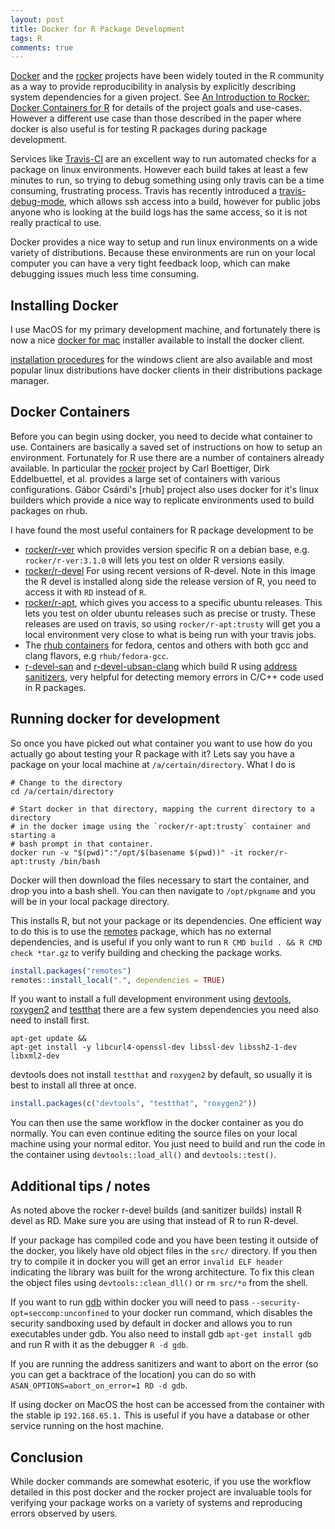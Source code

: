 ```yaml
---
layout: post
title: Docker for R Package Development
tags: R
comments: true
---
```


[Docker] and the [rocker] projects have been widely touted in the R community
as a way to provide reproducibility in analysis by explicitly describing system
dependencies for a given project. See [An Introduction to Rocker: Docker
Containers for R](https://arxiv.org/abs/1710.03675) for details of the project
goals and use-cases. However a different use case than those described in the
paper where docker is also useful is for testing R packages during package
development.

Services like [Travis-CI][travis] are an excellent way to run automated checks for a
package on linux environments. However each build takes at least a few minutes
to run, so trying to debug something using only travis can be a time consuming,
frustrating process. Travis has recently introduced a [travis-debug-mode],
which allows ssh access into a build, however for public jobs anyone who is
looking at the build logs has the same access, so it is not really practical to
use.

Docker provides a nice way to setup and run linux environments on a wide
variety of distributions. Because these environments are run
on your local computer you can have a very tight feedback loop, which can make
debugging issues much less time consuming.

## Installing Docker

I use MacOS for my primary development machine, and fortunately there is now a
nice [docker for mac](https://docs.docker.com/docker-for-mac/install/)
installer available to install the docker client.

[installation
procedures](https://docs.docker.com/engine/installation/#supported-platforms)
for the windows client are also available and most popular linux distributions
have docker clients in their distributions package manager.

## Docker Containers

Before you can begin using docker, you need to decide what container to use.
Containers are basically a saved set of instructions on how to setup an environment.
Fortunately for R use there are a number of containers already available. In
particular the [rocker] project by Carl Boettiger, Dirk Eddelbuettel, et al.
provides a large set of containers with various configurations. Gábor Csárdi's
[rhub] project also uses docker for it's linux builders which provide a
nice way to replicate environments used to build packages on rhub.

I have found the most useful containers for R package development to be

- [rocker/r-ver](https://github.com/rocker-org/rocker#versioned-stack-builds-on-r-ver)
  which provides version specific R on a debian base, e.g. `rocker/r-ver:3.1.0`
  will lets you test on older R versions easily.
- [rocker/r-devel](https://github.com/rocker-org/rocker/tree/master/r-devel)
  For using recent versions of R-devel. Note in this image the R devel is
  installed along side the release version of R, you need to access it with
  `RD` instead of `R`.
- [rocker/r-apt](https://github.com/rocker-org/rocker/tree/master/r-apt), which
  gives you access to a specific ubuntu releases. This lets you test on older
  ubuntu releases such as precise or trusty. These releases are used on travis,
  so using `rocker/r-apt:trusty` will get you a local environment very close to
  what is being run with your travis jobs.
- The [rhub containers](https://github.com/r-hub/rhub-linux-builders) for
  fedora, centos and others with both gcc and clang flavors, e.g `rhub/fedora-gcc`.
- [r-devel-san](https://hub.docker.com/r/rocker/r-devel-san/) and
  [r-devel-ubsan-clang](https://hub.docker.com/r/rocker/r-devel-ubsan-clang/)
  which build R using [address sanitizers], very helpful for detecting memory
  errors in C/C++ code used in R packages.

## Running docker for development

So once you have picked out what container you want to use how do you actually
go about testing your R package with it? Lets say you have a package on your
local machine at `/a/certain/directory`. What I do is

```shell
# Change to the directory
cd /a/certain/directory

# Start docker in that directory, mapping the current directory to a directory
# in the docker image using the `rocker/r-apt:trusty` container and starting a
# bash prompt in that container.
docker run -v "$(pwd)":"/opt/$(basename $(pwd))" -it rocker/r-apt:trusty /bin/bash
```

Docker will then download the files necessary to start the container, and drop
you into a bash shell. You can then navigate to `/opt/pkgname` and you will be in
your local package directory.

This installs R, but not your package or its dependencies.
One efficient way to do this is to use the
[remotes](https://cran.r-project.org/package=remotes) package, which has no
external dependencies, and is useful if you only want to run `R CMD build . &&
R CMD check *tar.gz` to verify building and checking the package works.

```r
install.packages("remotes")
remotes::install_local(".", dependencies = TRUE)
```

If you want to install a full development environment using
[devtools](https://cran.r-project.org/package=devtools),
[roxygen2](https://cran.r-project.org/package=roxygen2) and
[testthat](https://cran.r-project.org/package=testthat) there are a few system
dependencies you need also need to install first.

```shell
apt-get update &&
apt-get install -y libcurl4-openssl-dev libssl-dev libssh2-1-dev libxml2-dev
```

devtools does not install `testthat` and `roxygen2` by default, so usually it
is best to install all three at once.

```r
install.packages(c("devtools", "testthat", "roxygen2"))
```

You can then use the same workflow in the docker container as you do normally.
You can even continue editing the source files on your local machine using your
normal editor. You just need to build and run the code in the container using
`devtools::load_all()` and `devtools::test()`.

## Additional tips / notes

As noted above the rocker r-devel builds (and sanitizer builds) install R
devel as RD. Make sure you are using that instead of R to run R-devel.

If your package has compiled code and you have been testing it outside of the
docker, you likely have old object files in the `src/` directory. If you then
try to compile it in docker you will get an error `invalid ELF header`
indicating the library was built for the wrong architecture. To fix this clean
the object files using `devtools::clean_dll()` or `rm src/*o` from the shell.

If you want to run [gdb](https://www.gnu.org/software/gdb/) within docker you will need to pass
`--security-opt=seccomp:unconfined` to your docker run command, which disables
the security sandboxing used by default in docker and allows you to run
executables under gdb. You also need to install gdb `apt-get install gdb` and
run R with it as the debugger `R -d gdb`.

If you are running the address sanitizers and want to abort on the error (so
you can get a backtrace of the location) you can do so with
`ASAN_OPTIONS=abort_on_error=1 RD -d gdb`.

If using docker on MacOS the host can be accessed from the container with the
stable ip `192.168.65.1.` This is useful if you have a database or other
service running on the host machine.

## Conclusion

While docker commands are somewhat esoteric, if you use the workflow detailed
in this post docker and the rocker project are invaluable tools for verifying
your package works on a variety of systems and reproducing errors observed by
users.

[Docker]: https://www.docker.com
[travis]: https://www.travis-ci.org
[travis-debug-mode]: https://docs.travis-ci.com/user/running-build-in-debug-mode/
[rocker]: https://github.com/rocker-org/rocker
[address sanitizers]: https://github.com/google/sanitizers/wiki/AddressSanitizer
